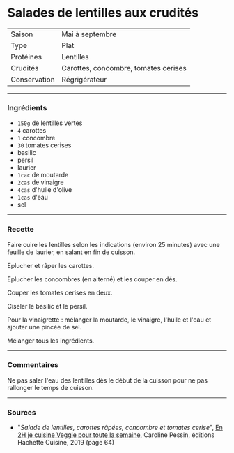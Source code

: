 # Salades de lentilles aux crudités

| | |
|:---|:---|
| Saison | Mai à septembre |
| Type | Plat |
| Protéines | Lentilles |
| Crudités | Carottes, concombre, tomates cerises |
| Conservation | Régrigérateur |

---

### Ingrédients

* `150g` de lentilles vertes
* `4` carottes
* `1` concombre
* `30` tomates cerises
* basilic
* persil
* laurier
* `1cac` de moutarde
* `2cas` de vinaigre
* `4cas` d'huile d'olive
* `1cas` d'eau
* sel

---

### Recette

Faire cuire les lentilles selon les indications (environ 25 minutes) avec une feuille de laurier, en salant en fin de cuisson.

Eplucher et râper les carottes.

Eplucher les concombres (en alterné) et les couper en dés.

Couper les tomates cerises en deux.

Ciseler le basilic et le persil.

Pour la vinaigrette : mélanger la moutarde, le vinaigre, l'huile et l'eau et ajouter une pincée de sel.

Mélanger tous les ingrédients.

---

### Commentaires

Ne pas saler l'eau des lentilles dès le début de la cuisson pour ne pas rallonger le temps de cuisson.

---

### Sources

* "*Salade de lentilles, carottes râpées, concombre et tomates cerise*", [En 2H je cuisine Veggie pour toute la semaine](https://www.hachette-pratique.com/en-2h-je-cuisine-veggie-pour-toute-la-semaine-9782017059745), Caroline Pessin, éditions Hachette Cuisine, 2019 (page 64)
